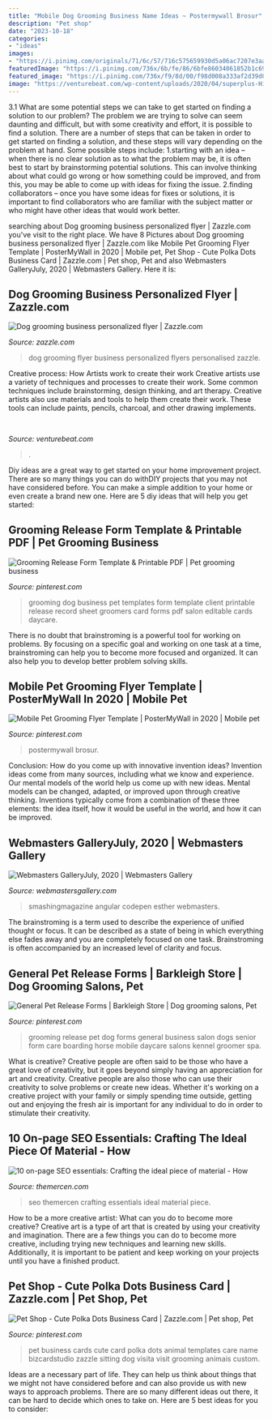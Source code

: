 ```yaml
---
title: "Mobile Dog Grooming Business Name Ideas ~ Postermywall Brosur"
description: "Pet shop"
date: "2023-10-18"
categories:
- "ideas"
images:
- "https://i.pinimg.com/originals/71/6c/57/716c575659930d5a06ac7207e3aacaf0.jpg"
featuredImage: "https://i.pinimg.com/736x/6b/fe/86/6bfe86034061852b1c69a527ca5d1794--grooming-shop-pet-grooming.jpg"
featured_image: "https://i.pinimg.com/736x/f9/8d/00/f98d008a333af2d39d09d37e70d44739.jpg"
image: "https://venturebeat.com/wp-content/uploads/2020/04/superplus-Hills_of_Steel_2_GamePlay.jpg?w=800"
---
```



3.1 What are some potential steps we can take to get started on finding a solution to our problem?
The problem we are trying to solve can seem daunting and difficult, but with some creativity and effort, it is possible to find a solution. There are a number of steps that can be taken in order to get started on finding a solution, and these steps will vary depending on the problem at hand. Some possible steps include: 
1.starting with an idea – when there is no clear solution as to what the problem may be, it is often best to start by brainstorming potential solutions. This can involve thinking about what could go wrong or how something could be improved, and from this, you may be able to come up with ideas for fixing the issue. 
2.finding collaborators – once you have some ideas for fixes or solutions, it is important to find collaborators who are familiar with the subject matter or who might have other ideas that would work better.

	

		
searching about Dog grooming business personalized flyer | Zazzle.com you've visit to the right place. We have 8 Pictures about Dog grooming business personalized flyer | Zazzle.com like Mobile Pet Grooming Flyer Template | PosterMyWall in 2020 | Mobile pet, Pet Shop - Cute Polka Dots Business Card | Zazzle.com | Pet shop, Pet and also Webmasters GalleryJuly, 2020 | Webmasters Gallery. Here it is:
		
    
## Dog Grooming Business Personalized Flyer | Zazzle.com

<img loading=lazy src="https://rlv.zcache.com/dog_grooming_business_personalized_flyer-r5ef1700c6f87467b999208b1a27ab321_vgvs0_8byvr_540.jpg" onerror="this.onerror=null;this.src='https://tse3.mm.bing.net/th?id=OIP.WxwnG2IoAHHlDJWjccm_XQHaHa&amp;pid=15.1';" alt="Dog grooming business personalized flyer | Zazzle.com">

_Source: zazzle.com_

>dog grooming flyer business personalized flyers personalised zazzle. 

	

Creative process: How Artists work to create their work
Creative artists use a variety of techniques and processes to create their work. Some common techniques include brainstorming, design thinking, and art therapy. Creative artists also use materials and tools to help them create their work. These tools can include paints, pencils, charcoal, and other drawing implements.

    
## 

<img loading=lazy src="https://venturebeat.com/wp-content/uploads/2020/04/superplus-Hills_of_Steel_2_GamePlay.jpg?w=800" onerror="this.onerror=null;this.src='https://tse1.mm.bing.net/th?id=OIP.CIn9d4yIJMVcFRsH4AdGBgHaDt&amp;pid=15.1';" alt="">

_Source: venturebeat.com_

>. 

	

Diy ideas are a great way to get started on your home improvement project. There are so many things you can do withDIY projects that you may not have considered before. You can make a simple addition to your home or even create a brand new one. Here are 5 diy ideas that will help you get started:

    
## Grooming Release Form Template &amp; Printable PDF | Pet Grooming Business

<img loading=lazy src="https://i.pinimg.com/736x/6b/fe/86/6bfe86034061852b1c69a527ca5d1794--grooming-shop-pet-grooming.jpg" onerror="this.onerror=null;this.src='https://tse3.mm.bing.net/th?id=OIP.c9oheae0ndgopt4YXPOh3wHaFL&amp;pid=15.1';" alt="Grooming Release Form Template &amp; Printable PDF | Pet grooming business">

_Source: pinterest.com_

>grooming dog business pet templates form template client printable release record sheet groomers card forms pdf salon editable cards daycare. 

	

There is no doubt that brainstroming is a powerful tool for working on problems. By focusing on a specific goal and working on one task at a time, brainstroming can help you to become more focused and organized. It can also help you to develop better problem solving skills.

    
## Mobile Pet Grooming Flyer Template | PosterMyWall In 2020 | Mobile Pet

<img loading=lazy src="https://i.pinimg.com/736x/f9/8d/00/f98d008a333af2d39d09d37e70d44739.jpg" onerror="this.onerror=null;this.src='https://tse4.mm.bing.net/th?id=OIP.kGiGEKhzd6qut6m4OZkhuAAAAA&amp;pid=15.1';" alt="Mobile Pet Grooming Flyer Template | PosterMyWall in 2020 | Mobile pet">

_Source: pinterest.com_

>postermywall brosur. 

	

Conclusion: How do you come up with innovative invention ideas?
Invention ideas come from many sources, including what we know and experience. Our mental models of the world help us come up with new ideas. Mental models can be changed, adapted, or improved upon through creative thinking. Inventions typically come from a combination of these three elements: the idea itself, how it would be useful in the world, and how it can be improved.

    
## Webmasters GalleryJuly, 2020 | Webmasters Gallery

<img loading=lazy src="http://files.smashingmagazine.com/wallpapers/aug-20/august-days/cal/aug-20-august-days-cal-1366x768.jpg" onerror="this.onerror=null;this.src='https://tse2.mm.bing.net/th?id=OIP.Ie43YuZ8xLYTVkCor9MXlwHaEK&amp;pid=15.1';" alt="Webmasters GalleryJuly, 2020 | Webmasters Gallery">

_Source: webmastersgallery.com_

>smashingmagazine angular codepen esther webmasters. 

	

The brainstroming is a term used to describe the experience of unified thought or focus. It can be described as a state of being in which everything else fades away and you are completely focused on one task. Brainstroming is often accompanied by an increased level of clarity and focus.

    
## General Pet Release Forms | Barkleigh Store | Dog Grooming Salons, Pet

<img loading=lazy src="https://i.pinimg.com/originals/a1/0f/8c/a10f8cf5ab50e0c703ae22f399440a2d.jpg" onerror="this.onerror=null;this.src='https://tse3.mm.bing.net/th?id=OIP.5sBzsrGQWWAR3jOdWF0-jQHaLi&amp;pid=15.1';" alt="General Pet Release Forms | Barkleigh Store | Dog grooming salons, Pet">

_Source: pinterest.com_

>grooming release pet dog forms general business salon dogs senior form care boarding horse mobile daycare salons kennel groomer spa. 

	

What is creative?
Creative people are often said to be those who have a great love of creativity, but it goes beyond simply having an appreciation for art and creativity. Creative people are also those who can use their creativity to solve problems or create new ideas. Whether it's working on a creative project with your family or simply spending time outside, getting out and enjoying the fresh air is important for any individual to do in order to stimulate their creativity.

    
## 10 On-page SEO Essentials: Crafting The Ideal Piece Of Material - How

<img loading=lazy src="https://www.themercen.com/wp-content/uploads/2019/03/5479/10-on-page-seo-essentials-crafting-the-ideal-piece-of-material.jpg" onerror="this.onerror=null;this.src='https://tse1.mm.bing.net/th?id=OIP.qa_DO82FCgzZM9ch302OmwAAAA&amp;pid=15.1';" alt="10 on-page SEO essentials: Crafting the ideal piece of material - How">

_Source: themercen.com_

>seo themercen crafting essentials ideal material piece. 

	

How to be a more creative artist: What can you do to become more creative?
Creative art is a type of art that is created by using your creativity and imagination. There are a few things you can do to become more creative, including trying new techniques and learning new skills. Additionally, it is important to be patient and keep working on your projects until you have a finished product.

    
## Pet Shop - Cute Polka Dots Business Card | Zazzle.com | Pet Shop, Pet

<img loading=lazy src="https://i.pinimg.com/originals/71/6c/57/716c575659930d5a06ac7207e3aacaf0.jpg" onerror="this.onerror=null;this.src='https://tse4.mm.bing.net/th?id=OIP.TlCxdM25-Kf3eVD4w8sf4gHaHa&amp;pid=15.1';" alt="Pet Shop - Cute Polka Dots Business Card | Zazzle.com | Pet shop, Pet">

_Source: pinterest.com_

>pet business cards cute card polka dots animal templates care name bizcardstudio zazzle sitting dog visita visit grooming animais custom. 

	

Ideas are a necessary part of life. They can help us think about things that we might not have considered before and can also provide us with new ways to approach problems. There are so many different ideas out there, it can be hard to decide which ones to take on. Here are 5 best ideas for you to consider: 


